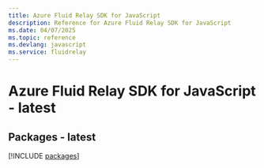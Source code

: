 ```yaml
---
title: Azure Fluid Relay SDK for JavaScript
description: Reference for Azure Fluid Relay SDK for JavaScript
ms.date: 04/07/2025
ms.topic: reference
ms.devlang: javascript
ms.service: fluidrelay
---
```

# Azure Fluid Relay SDK for JavaScript - latest
## Packages - latest
[!INCLUDE [packages](fluid-relay-index.md)]